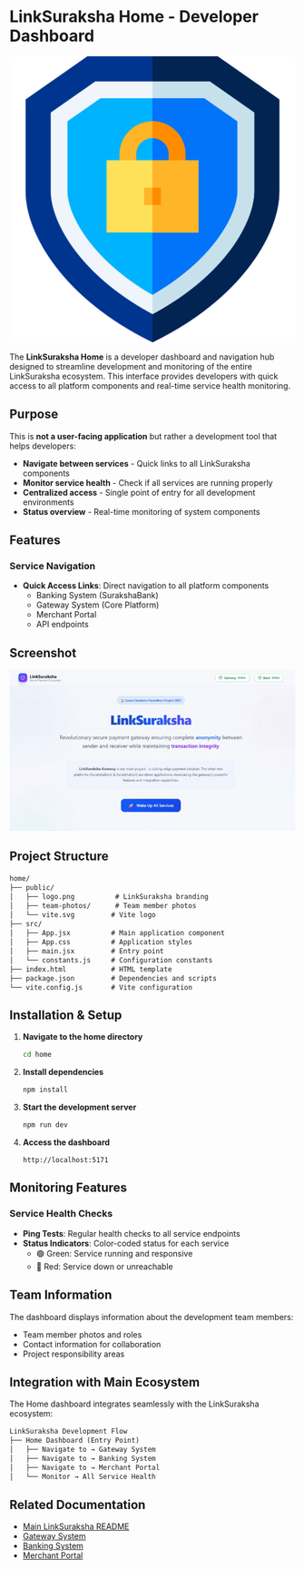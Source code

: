 # LinkSuraksha Home - Developer Dashboard

![LinkSuraksha Logo](public/logo.png)

The **LinkSuraksha Home** is a developer dashboard and navigation hub designed to streamline development and monitoring of the entire LinkSuraksha ecosystem. This interface provides developers with quick access to all platform components and real-time service health monitoring.

## Purpose

This is **not a user-facing application** but rather a development tool that helps developers:

- **Navigate between services** - Quick links to all LinkSuraksha components
- **Monitor service health** - Check if all services are running properly
- **Centralized access** - Single point of entry for all development environments
- **Status overview** - Real-time monitoring of system components

## Features

### Service Navigation

- **Quick Access Links**: Direct navigation to all platform components
  - Banking System (SurakshaBank)
  - Gateway System (Core Platform)
  - Merchant Portal
  - API endpoints

## Screenshot

<div align="center">
   <img src="public/home_gif.gif"/>
</div>

## Project Structure

```
home/
├── public/
│   ├── logo.png          # LinkSuraksha branding
│   ├── team-photos/      # Team member photos
│   └── vite.svg         # Vite logo
├── src/
│   ├── App.jsx          # Main application component
│   ├── App.css          # Application styles
│   ├── main.jsx         # Entry point
│   └── constants.js     # Configuration constants
├── index.html           # HTML template
├── package.json         # Dependencies and scripts
└── vite.config.js       # Vite configuration
```

## Installation & Setup

1. **Navigate to the home directory**

   ```bash
   cd home
   ```

2. **Install dependencies**

   ```bash
   npm install
   ```

3. **Start the development server**

   ```bash
   npm run dev
   ```

4. **Access the dashboard**
   ```
   http://localhost:5171
   ```

## Monitoring Features

### Service Health Checks

- **Ping Tests**: Regular health checks to all service endpoints
- **Status Indicators**: Color-coded status for each service
  - 🟢 Green: Service running and responsive
  - 🔴 Red: Service down or unreachable

## Team Information

The dashboard displays information about the development team members:

- Team member photos and roles
- Contact information for collaboration
- Project responsibility areas

## Integration with Main Ecosystem

The Home dashboard integrates seamlessly with the LinkSuraksha ecosystem:

```
LinkSuraksha Development Flow
├── Home Dashboard (Entry Point)
│   ├── Navigate to → Gateway System
│   ├── Navigate to → Banking System
│   ├── Navigate to → Merchant Portal
│   └── Monitor → All Service Health
```

## Related Documentation

- [Main LinkSuraksha README](../README.md)
- [Gateway System](../gateway/README.md)
- [Banking System](../bank/README.md)
- [Merchant Portal](../merchant/README.md)

